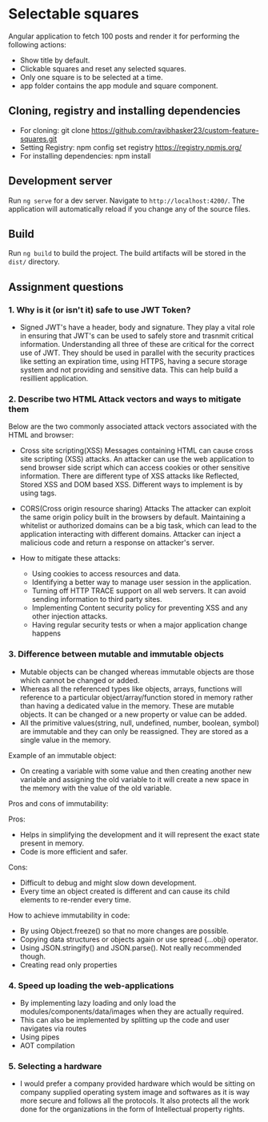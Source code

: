 # Selectable squares

Angular application to fetch 100 posts and render it for performing the following actions:
 - Show title by default.
 - Clickable squares and reset any selected squares.
 - Only one square is to be selected at a time.
 - app folder contains the app module and square component.


## Cloning, registry and installing dependencies
 - For cloning: git clone https://github.com/ravibhasker23/custom-feature-squares.git
 - Setting Registry: npm config set registry https://registry.npmjs.org/
 - For installing dependencies: npm install

## Development server

Run `ng serve` for a dev server. Navigate to `http://localhost:4200/`. The application will automatically reload if you change any of the source files.

## Build

Run `ng build` to build the project. The build artifacts will be stored in the `dist/` directory.


## Assignment questions

### 1. Why is it (or isn't it) safe to use JWT Token? 
- Signed JWT's have a header, body and signature. They play a vital role in ensuring that JWT's can be used to safely store and trasnmit critical information. Understanding all three of these are critical for the correct use of JWT. They should be used in parallel with the security practices like setting an expiration time, using HTTPS, having a secure storage system and not providing and sensitive data. This can help build a resillient application.

### 2. Describe two HTML Attack vectors and ways to mitigate them
Below are the two commonly associated attack vectors associated with the HTML and browser:
- Cross site scripting(XSS)
Messages containing HTML can cause cross site scripting (XSS) attacks. An attacker can use the web application to send browser side  script which can access cookies or other sensitive information. There are different type of XSS attacks like Reflected, Stored XSS and DOM based XSS. Different ways to implement is by using <script></script> tags.

- CORS(Cross origin resource sharing) Attacks 
The attacker can exploit the same origin policy built in the browsers by default. Maintaining a whitelist or authorized domains can be a big task, which can lead to the application interacting with different domains. Attacker can inject a malicious code and return a response on attacker's server.

- How to mitigate these attacks:
  - Using cookies to access resources and data.
  - Identifying a better way to manage user session in the application.
  - Turning off HTTP TRACE support on all web servers. It can avoid sending information to third party sites.
  - Implementing Content security policy for preventing XSS and any other injection attacks.
  - Having regular security tests or when a major application change happens

### 3. Difference between mutable and immutable objects
- Mutable objects can be changed whereas immutable objects are those which cannot be changed or added.
- Whereas all the referenced types like objects, arrays, functions will reference to a particular object/array/function stored in memory rather than having a dedicated value in the memory. These are mutable objects. It can be changed or a new property or value can be added.
- All the primitive values(string, null, undefined, number, boolean, symbol) are immutable and they can only be reassigned. They are stored as a single value in the memory.

Example of an immutable object:

- On creating a variable with some value and then creating another new variable and assigning the old variable to it will create a new space in the memory with the value of the old variable.

Pros and cons of immutability:

Pros:
 - Helps in simplifying the development and it will represent the exact state present in memory.
 - Code is more efficient and safer.

Cons:
 - Difficult to debug and might slow down development.
 - Every time an object created is different and can cause its child elements to re-render every time.

How to achieve immutability in code:
 - By using Object.freeze() so that no more changes are possible.
 - Copying data structures or objects again or use spread {...obj} operator.
 - Using JSON.stringify() and JSON.parse(). Not really recommended though.
 - Creating read only properties

### 4. Speed up loading the web-applications
 - By implementing lazy loading and only load the modules/components/data/images when they are actually required.
  - This can also be implemented by splitting up the code and user navigates via routes
 - Using pipes
 - AOT compilation


### 5. Selecting a hardware
 - I would prefer a company provided hardware which would be sitting on company supplied operating system image and softwares as it is way more secure and follows all the protocols. It also protects all the work done for the organizations in the form of Intellectual property rights.


